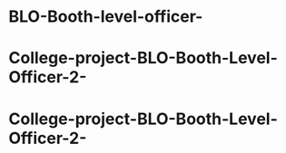 # BLO-Booth-level-officer-
# College-project-BLO-Booth-Level-Officer-2-
# College-project-BLO-Booth-Level-Officer-2-
